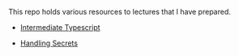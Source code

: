 This repo holds various resources to lectures that I have prepared.

- [Intermediate Typescript](./Intermediate%20Typescript%20-%20Generics%20&%20Mapped%20Types/README.md)

- [Handling Secrets](./Technical%20Overview%20of%20Handling%20Secrets/README.md)
